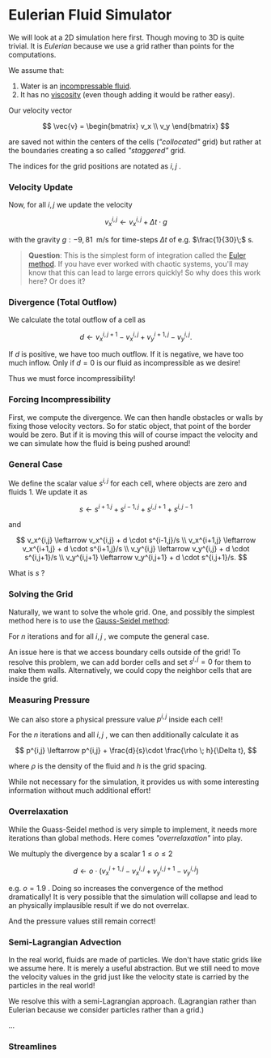 # Eulerian Fluid Simulator

We will look at a 2D simulation here first. Though moving to 3D is quite trivial. It is _Eulerian_ because we use a grid rather than points for the computations.

We assume that:
1. Water is an [incompressable fluid](https://en.wikipedia.org/wiki/Incompressible_flow).
2. It has no [viscosity](https://en.wikipedia.org/wiki/Viscosity) (even though adding it would be rather easy).

Our velocity vector

$$
    \vec{v} =
        \begin{bmatrix}
            v_x \\
            v_y 
        \end{bmatrix}
$$

are saved not within the centers of the cells (_"collocated"_ grid) but rather at the boundaries creating a so called _"staggered"_ grid.

The indices for the grid positions are notated as $i, j$ .

### Velocity Update
Now, for all $i,j$ we update the velocity

$$
v_x^{i,j} \leftarrow v_x^{i,j} + \Delta t \cdot g
$$

with the gravity $g: -9,81\;$ m/s for time-steps $\Delta t$ of e.g. $\frac{1}{30}\;$ s.

>**Question**: This is the simplest form of integration called the [Euler method](https://en.wikipedia.org/wiki/Euler_method). If you have ever worked with chaotic systems, you'll may know that this can lead to large errors quickly! So why does this work here? Or does it?

### Divergence (Total Outflow)
We calculate the total outflow of a cell as

$$
d \leftarrow v_x^{i,j+1}-v_x^{i,j} + v_y^{i+1,j} - v_y^{i,j}.
$$

If $d$ is positive, we have too much outflow. If it is negative, we have too much inflow. Only if $d = 0$ is our fluid as incompressible as we desire!

Thus we must force incompressibility!

### Forcing Incompressibility
First, we compute the divergence.
We can then handle obstacles or walls by fixing those velocity vectors. So for static object, that point of the border would be zero. But if it is moving this will of course impact the velocity and we can simulate how the fluid is being pushed around!

### General Case
We define the scalar value $s^{i,j}$ for each cell, where objects are zero and fluids 1. We update it as

$$
s \leftarrow  s^{i+1. j} + s^{i-1, j} + s^{i,j+1} + s^{i,j-1}
$$

and

$$
v_x^{i,j} \leftarrow v_x^{i,j} + d \cdot s^{i-1,j}/s \\
v_x^{i+1,j} \leftarrow v_x^{i+1,j} + d \cdot s^{i+1,j}/s \\
v_y^{i,j} \leftarrow v_y^{i,j} + d \cdot s^{i,j+1}/s \\
v_y^{i,j+1} \leftarrow v_y^{i,j+1} + d \cdot s^{i,j+1}/s.
$$

What is $s$ ?

### Solving the Grid
Naturally, we want to solve the whole grid. One, and possibly the simplest method here is to use the [Gauss-Seidel method](https://en.wikipedia.org/wiki/Gauss%E2%80%93Seidel_method):

For $n$ iterations and for all $i,j$ , we compute the general case.

An issue here is that we access boundary cells outside of the grid! To resolve this problem, we can add border cells and set $s^{i,j} = 0$ for them to make them walls. Alternatively, we could copy the neighbor cells that are inside the grid.

### Measuring Pressure
We can also store a physical pressure value $p^{i,j}$ inside each cell!

For the $n$ iterations and all $i,j$ , we can then additionally calculate it as

$$
    p^{i,j} \leftarrow p^{i,j} + \frac{d}{s}\cdot \frac{\rho \; h}{\Delta t},
$$

where $\rho$ is the density of the fluid and $h$ is the grid spacing.

While not necessary for the simulation, it provides us with some interesting information without much additional effort!

### Overrelaxation
While the Guass-Seidel method is very simple to implement, it needs more iterations than global methods. Here comes _"overrelaxation"_ into play.

We multuply the divergence by a scalar $1 \leq o \leq 2$

$$
d \leftarrow o\cdot(v_x^{i+1, j} - v_x^{i,j} + v_y^{i,j+1} - v_y^{i,j})
$$

e.g. $o=1.9$ . Doing so increases the convergence of the method dramatically! It is very possible that the simulation will collapse and lead to an physically implausible result if we do not overrelax.

And the pressure values still remain correct!

### Semi-Lagrangian Advection
In the real world, fluids are made of particles. We don't have static grids like we assume here. It is merely a useful abstraction. But we still need to move the velocity values in the grid just like the velocity state is carried by the particles in the real world!

We resolve this with a semi-Lagrangian approach. (Lagrangian rather than Eulerian because we consider particles rather than a grid.)

...

### Streamlines



